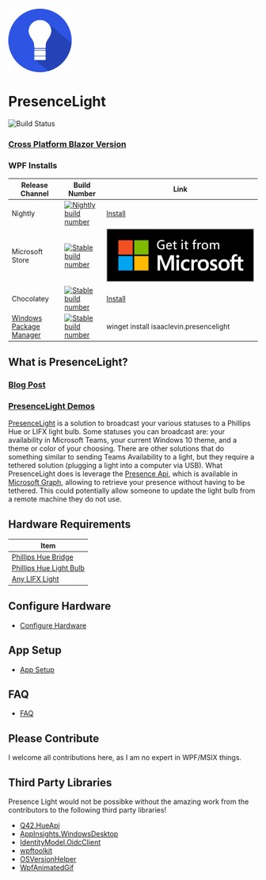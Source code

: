 ![Logo](Icon.png)
# PresenceLight
![Build Status](https://dev.azure.com/isaaclevin/PresenceLight/_apis/build/status/CI-build-wpf?branchName=main)

### [Cross Platform Blazor Version](worker-README.md)

### WPF Installs

| Release Channel | Build Number | Link |
|--- | ------------ | ---- |
| Nightly | [![Nightly build number](https://presencelight.blob.core.windows.net/nightly/ci_badge.svg)](https://presencelight.blob.core.windows.net/nightly/index.html)| [Install](https://presencelight.blob.core.windows.net/nightly/index.html)
| Microsoft Store | [![Stable build number](https://presencelight.blob.core.windows.net/store/stable_badge.svg)](https://www.microsoft.com/en-us/p/presencelight/9nffkd8gznl7)| [![Install](static/store.svg)](https://www.microsoft.com/en-us/p/presencelight/9nffkd8gznl7)
| Chocolatey | [![Stable build number](https://presencelight.blob.core.windows.net/store/stable_badge.svg)](https://www.microsoft.com/en-us/p/presencelight/9nffkd8gznl7)| [Install](https://chocolatey.org/packages/PresenceLight/)
| [Windows Package Manager](https://docs.microsoft.com/en-us/windows/package-manager) | [![Stable build number](https://presencelight.blob.core.windows.net/store/stable_badge.svg)](https://www.microsoft.com/en-us/p/presencelight/9nffkd8gznl7)| winget install isaaclevin.presencelight

## What is PresenceLight?

### [Blog Post](https://isaacl.dev/presence-light)

### [PresenceLight Demos](https://www.youtube.com/playlist?list=PL_IEvQa-oTVtB3fKUclJNNJ1r-Sxtjc-m)

[PresenceLight](https://isaacl.dev/presence-light) is a solution to broadcast your various statuses to a Phillips Hue or LIFX light bulb. Some statuses you can broadcast are: your availability in Microsoft Teams, your current Windows 10 theme, and a theme or color of your choosing. There are other solutions that do something similar to sending Teams Availability to a light, but they require a tethered solution (plugging a light into a computer via USB). What PresenceLight does is leverage the [Presence Api](https://docs.microsoft.com/graph/api/presence-get), which is available in [Microsoft Graph](https://docs.microsoft.com/graph/overview), allowing to retrieve your presence without having to be tethered. This could potentially allow someone to update the light bulb from a remote machine they do not use.

## Hardware Requirements

| Item  |
| ------------ |
| [Phillips Hue Bridge](https://www2.meethue.com/en-us/p/hue-bridge/046677458478)
| [Phillips Hue Light Bulb](https://www2.meethue.com/en-us/p/hue-white-and-color-ambiance-1-pack-e26/046677548483) |
| [Any LIFX Light](https://www.lifx.com/pages/all-products) |

## Configure Hardware
- [Configure Hardware](https://github.com/isaacrlevin/PresenceLight/wiki/Configure-Hardware)

## App Setup
- [App Setup](https://github.com/isaacrlevin/PresenceLight/wiki/WPF-App-Setup)

## FAQ
- [FAQ](https://github.com/isaacrlevin/PresenceLight/wiki/FAQ)

## Please Contribute

I welcome all contributions here, as I am no expert in WPF/MSIX things.

## Third Party Libraries

Presence Light would not be possibke without the amazing work from the contributors to the following third party libraries!

- [Q42.HueApi](https://github.com/Q42/Q42.HueApi)
- [AppInsights.WindowsDesktop](https://github.com/novotnyllc/AppInsights.WindowsDesktop)
- [IdentityModel.OidcClient](https://github.com/IdentityModel/IdentityModel.OidcClient)
- [wpftoolkit](https://github.com/xceedsoftware/wpftoolkit)
- [OSVersionHelper](https://github.com/onovotny/OSVersionHelper)
- [WpfAnimatedGif](https://github.com/XamlAnimatedGif/WpfAnimatedGif)
